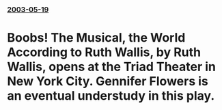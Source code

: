 ### [2003-05-19](/news/2003/05/19/index.md)

#  Boobs! The Musical, the World According to Ruth Wallis, by Ruth Wallis, opens at the Triad Theater in New York City. Gennifer Flowers is an eventual understudy in this play.



